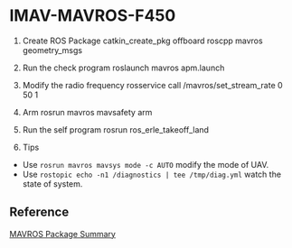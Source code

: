 # IMAV-MAVROS-F450

1. Create ROS Package
catkin_create_pkg offboard roscpp mavros geometry_msgs

2. Run the check program
roslaunch mavros apm.launch

3. Modify the radio frequency
rosservice call /mavros/set_stream_rate 0 50 1

4. Arm
rosrun mavros mavsafety arm

5. Run the self program
rosrun ros_erle_takeoff_land

6. Tips
- Use `rosrun mavros mavsys mode -c AUTO` modify the mode of UAV.
- Use `rostopic echo -n1 /diagnostics | tee /tmp/diag.yml` watch the state of system.

## Reference 
[MAVROS Package Summary](http://wiki.ros.org/mavros#Usage)